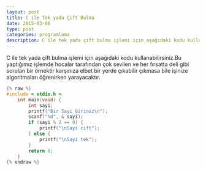 ```yaml
---
layout: post
title: C ile Tek yada Çift Bulma
date: 2015-03-06
type: post
categories: programlama
description: C ile tek yada çift bulma işlemi için aşağıdaki kodu kullanabilirsiniz.Bu yaptığımız işlemde hocalar tarafından
---
```


C ile tek yada çift bulma işlemi için aşağıdaki kodu kullanabilirsiniz.Bu yaptığımız işlemde hocalar tarafından çok sevilen ve her fırsatta deli gibi sorulan bir örnektir karşınıza elbet bir yerde çıkabilir çıkmasa bile işinize algoritmaları öğrenirken yarayacaktır.

```c
{% raw %}
#include < stdio.h >
    int main(void) {
        int sayi;
        printf("Bir Sayi Giriniz\n");
        scanf("%d", & sayi);
        if (sayi % 2 == 0) {
            printf("\nSayi cift");
        } else {
            printf("\nSayi tek");
        }
        return 0;
    }
{% endraw %}
```
